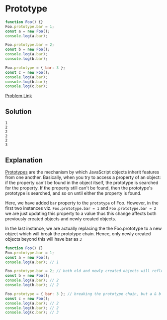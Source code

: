 # Prototype

```js
function Foo() {}
Foo.prototype.bar = 1;
const a = new Foo();
console.log(a.bar);

Foo.prototype.bar = 2;
const b = new Foo();
console.log(a.bar);
console.log(b.bar);

Foo.prototype = { bar: 3 };
const c = new Foo();
console.log(a.bar);
console.log(b.bar);
console.log(c.bar);
```

[Problem Link](https://bigfrontend.dev/quiz/prototype)

## Solution

```
1
2
2
2
2
3
```

## Explanation

[Prototypes](https://developer.mozilla.org/en-US/docs/Learn/JavaScript/Objects/Object_prototypes) are the mechanism by which JavaScript objects inherit features from one another. Basically, when you try to access a property of an object: if the property can't be found in the object itself, the prototype is searched for the property. If the property still can't be found, then the prototype's prototype is searched, and so on until either the property is found.

Here, we have added `bar` property to the `prototype` of Foo. However, in the first two instances viz. `Foo.prototype.bar = 1` and `Foo.prototype.bar = 2` we are just updating this property to a value thus this change affects both previously created objects and newly created objects.

In the last instance, we are actually replacing the the Foo.prototype to a new object which will break the prototype chain. Hence, only newly created objects beyond this will have bar as `3`

```js
function Foo() {}
Foo.prototype.bar = 1;
const a = new Foo();
console.log(a.bar); // 1

Foo.prototype.bar = 2; // both old and newly created objects will reflect these changes
const b = new Foo();
console.log(a.bar); // 2
console.log(b.bar); // 2

Foo.prototype = { bar: 3 }; // breaking the prototype chain, but a & b are unaffected
const c = new Foo();
console.log(a.bar); // 2
console.log(b.bar); // 2
console.log(c.bar); // 3
```
